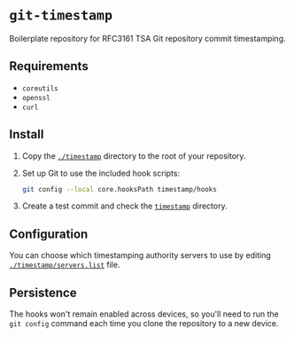 # `git-timestamp`
Boilerplate repository for RFC3161 TSA Git repository commit timestamping.

## Requirements

* `coreutils`
* `openssl`
* `curl`

## Install

1. Copy the [`./timestamp`](./timestamp) directory to the root of your repository.

2. Set up Git to use the included hook scripts:

    ```bash
    git config --local core.hooksPath timestamp/hooks
    ```
    
3. Create a test commit and check the [`timestamp`](./timestamp) directory.

## Configuration

You can choose which timestamping authority servers to use by editing [`./timestamp/servers.list`](./timestamp/servers.list) file.

## Persistence

The hooks won't remain enabled across devices, so you'll need to run the `git config` command each time you clone the repository to a new device.
